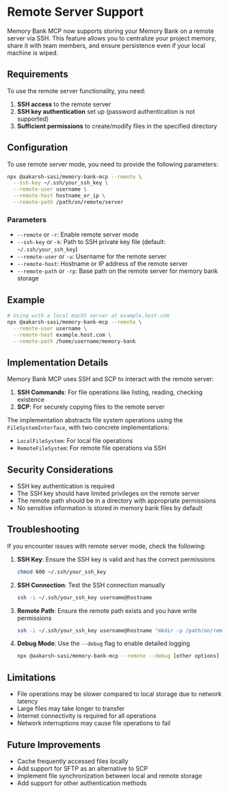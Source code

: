 # Remote Server Support

Memory Bank MCP now supports storing your Memory Bank on a remote server via SSH. This feature allows you to centralize your project memory, share it with team members, and ensure persistence even if your local machine is wiped.

## Requirements

To use the remote server functionality, you need:

1. **SSH access** to the remote server
2. **SSH key authentication** set up (password authentication is not supported)
3. **Sufficient permissions** to create/modify files in the specified directory

## Configuration

To use remote server mode, you need to provide the following parameters:

```bash
npx @aakarsh-sasi/memory-bank-mcp --remote \
  --ssh-key ~/.ssh/your_ssh_key \
  --remote-user username \
  --remote-host hostname_or_ip \
  --remote-path /path/on/remote/server
```

### Parameters

- `--remote` or `-r`: Enable remote server mode
- `--ssh-key` or `-k`: Path to SSH private key file (default: `~/.ssh/your_ssh_key`)
- `--remote-user` or `-u`: Username for the remote server
- `--remote-host`: Hostname or IP address of the remote server
- `--remote-path` or `-rp`: Base path on the remote server for memory bank storage

## Example

```bash
# Using with a local macOS server at example.host.com
npx @aakarsh-sasi/memory-bank-mcp --remote \
  --remote-user username \
  --remote-host example.host.com \
  --remote-path /home/username/memory-bank
```

## Implementation Details

Memory Bank MCP uses SSH and SCP to interact with the remote server:

1. **SSH Commands**: For file operations like listing, reading, checking existence
2. **SCP**: For securely copying files to the remote server

The implementation abstracts file system operations using the `FileSystemInterface`, with two concrete implementations:

- `LocalFileSystem`: For local file operations
- `RemoteFileSystem`: For remote file operations via SSH

## Security Considerations

- SSH key authentication is required
- The SSH key should have limited privileges on the remote server
- The remote path should be in a directory with appropriate permissions
- No sensitive information is stored in memory bank files by default

## Troubleshooting

If you encounter issues with remote server mode, check the following:

1. **SSH Key**: Ensure the SSH key is valid and has the correct permissions
   ```bash
   chmod 600 ~/.ssh/your_ssh_key
   ```

2. **SSH Connection**: Test the SSH connection manually
   ```bash
   ssh -i ~/.ssh/your_ssh_key username@hostname
   ```

3. **Remote Path**: Ensure the remote path exists and you have write permissions
   ```bash
   ssh -i ~/.ssh/your_ssh_key username@hostname "mkdir -p /path/on/remote/server"
   ```

4. **Debug Mode**: Use the `--debug` flag to enable detailed logging
   ```bash
   npx @aakarsh-sasi/memory-bank-mcp --remote --debug [other options]
   ```

## Limitations

- File operations may be slower compared to local storage due to network latency
- Large files may take longer to transfer
- Internet connectivity is required for all operations
- Network interruptions may cause file operations to fail

## Future Improvements

- Cache frequently accessed files locally
- Add support for SFTP as an alternative to SCP
- Implement file synchronization between local and remote storage
- Add support for other authentication methods 